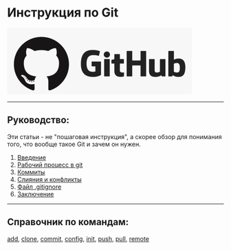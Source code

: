 # Инструкция по Git



![git logo](./github-logo.png)

---

## Руководство:

Эти статьи - не "пошаговая инструкция", а скорее обзор для понимания того, что вообще такое Git и зачем он нужен.
1. [Введение](./intro.md)
2. [Рабочий процесс в git](./02_workflow.md)
3. [Коммиты](./03_commit.md)
4. [Слияния и конфликты](./04_merge.md)
5. [Файл .gitignore](./04_gitignore.md)
6. [Заключение](./06_end.md)
---

## Справочник по командам:

[add](./command_add.md), 
[clone](./command_clone.md), 
[commit](./command_commit.md),
[config](./command_config.md),
[init](./command_init.md), 
[push](./command_push.md),
[pull](./command_pull.md),
[remote](./command_remote.md)
